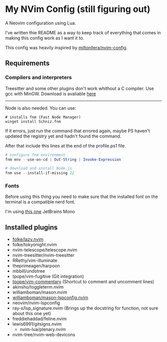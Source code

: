 # My NVim Config (still figuring out)

A Neovim configuration using Lua.

I've written thie README as a way to keep track of everything that comes in making this config work as I want it to.

This config was heavily inspired by [miltonllera/nvim-config](https://github.com/miltonllera/neovim-config/tree/master).

## Requirements

### Compilers and interpreters

Treesitter and some other plugins don't work whithout a C compiler. Use gcc with MinGW. Download is avaliable [here](https://sourceforge.net/projects/mingw/)

---

Node is also needed. You can use:

```poweshell
# installs fnm (Fast Node Manager)
winget install Schniz.fnm

```

If it errors, just run the command that errored again, maybe PS haven't updated the registry yet and hadn't found the command.

After that include this lines at the end of the profile.ps1 file.

```powershell
# configure fnm environment
fnm env --use-on-cd | Out-String | Invoke-Expression

# download and install Node.js
fnm use --install-if-missing 22
```

### Fonts

Before using this thing you need to make sure that the installed font on the terminal is a compatible nerd font.

I'm using [this one](https://github.com/ryanoasis/nerd-fonts/blob/master/patched-fonts/JetBrainsMono/NoLigatures/Regular/JetBrainsMonoNLNerdFontMono-Regular.ttf) JetBrains Mono


## Installed plugins

- [folke/lazy.nvim](https://github.com/folke/lazy.nvim)
- folke/tokyonight.nvim
- nvim-telescope/telescope.nvim
- nvim-treesitter/nvim-treesitter
- RRethy/vim-illuminate
- theprimeagen/harpoon
- mbbill/undotree
- tpope/vim-fugitive (Git integration)
- [tpope/vim-commentary](https://github.com/tpope/vim-commentary) (Shortcut to comment and uncomment lines)
- akinsho/toggleterm.nvim
- williamboman/mason.nvim
- [williamboman/mason-lspconfig.nvim](https://github.com/williamboman/mason-lspconfig.nvim)
- neovim/nvim-lspconfig
- ray-x/lsp_signature.nvim (Brings up the docstring for function, not sure about this one yet)
- freddiehaddad/feline.nvim
- lewis6991/gitsigns.nvim
  - nvim-lua/plenary.nvim
- nvim-tree/nvim-web-devicons
